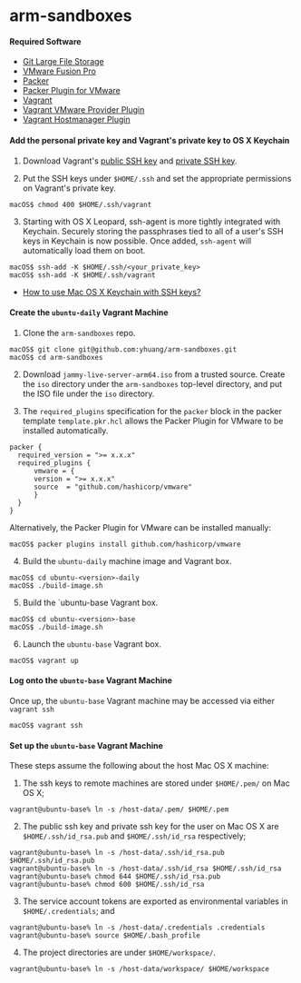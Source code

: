 # arm-sandboxes

#### Required Software
- [Git Large File Storage](https://git-lfs.github.com/)
- [VMware Fusion Pro](http://store.vmware.com/store?SiteID=vmware&Action=DisplayProductDetailsPage&productID=5124967100)
- [Packer](https://www.packer.io/downloads.html)
- [Packer Plugin for VMware](https://github.com/hashicorp/packer-plugin-vmware)
- [Vagrant](https://www.vagrantup.com/downloads.html)
- [Vagrant VMware Provider Plugin](https://www.vagrantup.com/docs/vmware/installation.html)
- [Vagrant Hostmanager Plugin](https://github.com/devopsgroup-io/vagrant-hostmanager)

#### Add the personal private key and Vagrant's private key to OS X Keychain

  1. Download Vagrant's [public SSH key](https://raw.githubusercontent.com/mitchellh/vagrant/master/keys/vagrant.pub) and [private SSH key](https://raw.githubusercontent.com/mitchellh/vagrant/master/keys/vagrant).

  2. Put the SSH keys under `$HOME/.ssh` and set the appropriate permissions on Vagrant's private key.

  ```
  macOS$ chmod 400 $HOME/.ssh/vagrant
  ```

  3. Starting with OS X Leopard, ssh-agent is more tightly integrated with Keychain.  Securely storing the passphrases tied to all of a user's SSH keys in Keychain is now possible.  Once added, `ssh-agent` will automatically load them on boot.

  ```
  macOS$ ssh-add -K $HOME/.ssh/<your_private_key>
  macOS$ ssh-add -K $HOME/.ssh/vagrant
  ```

- [How to use Mac OS X Keychain with SSH keys?](http://superuser.com/questions/88470/how-to-use-mac-os-x-keychain-with-ssh-keys)

#### Create the `ubuntu-daily` Vagrant Machine

  1. Clone the `arm-sandboxes` repo.

  ```
  macOS$ git clone git@github.com:yhuang/arm-sandboxes.git
  macOS$ cd arm-sandboxes
  ```

  2. Download `jammy-live-server-arm64.iso` from a trusted source.  Create the `iso` directory under the `arm-sandboxes` top-level directory, and put the ISO file under the `iso` directory.

  3. The `required_plugins` specification for the `packer` block in the packer template `template.pkr.hcl` allows the Packer Plugin for VMware to be installed automatically.

  ```
  packer {
    required_version = ">= x.x.x"
    required_plugins {
        vmware = {
        version = ">= x.x.x"
        source  = "github.com/hashicorp/vmware"
        }
    }
  }
  ```

  Alternatively, the Packer Plugin for VMware can be installed manually:

  ```
  macOS$ packer plugins install github.com/hashicorp/vmware
  ```

  4. Build the `ubuntu-daily` machine image and Vagrant box.

  ```
  macOS$ cd ubuntu-<version>-daily
  macOS$ ./build-image.sh
  ```

  5. Build the `ubuntu-base Vagrant box.

  ```
  macOS$ cd ubuntu-<version>-base
  macOS$ ./build-image.sh
  ```

  6. Launch the `ubuntu-base` Vagrant box.

  ```
  macOS$ vagrant up
  ```

#### Log onto the `ubuntu-base` Vagrant Machine
Once up, the `ubuntu-base` Vagrant machine may be accessed via either `vagrant ssh`
```
macOS$ vagrant ssh
```

#### Set up the `ubuntu-base` Vagrant Machine
These steps assume the following about the host Mac OS X machine:

  1. The ssh keys to remote machines are stored under `$HOME/.pem/` on Mac OS X;

  ```
  vagrant@ubuntu-base% ln -s /host-data/.pem/ $HOME/.pem
  ```

  2. The public ssh key and private ssh key for the user on Mac OS X are `$HOME/.ssh/id_rsa.pub` and `$HOME/.ssh/id_rsa` respectively;

  ```
  vagrant@ubuntu-base% ln -s /host-data/.ssh/id_rsa.pub $HOME/.ssh/id_rsa.pub
  vagrant@ubuntu-base% ln -s /host-data/.ssh/id_rsa $HOME/.ssh/id_rsa
  vagrant@ubuntu-base% chmod 644 $HOME/.ssh/id_rsa.pub
  vagrant@ubuntu-base% chmod 600 $HOME/.ssh/id_rsa
  ```

  3. The service account tokens are exported as environmental variables in `$HOME/.credentials`; and

  ```
  vagrant@ubuntu-base% ln -s /host-data/.credentials .credentials
  vagrant@ubuntu-base% source $HOME/.bash_profile
  ```

  4. The project directories are under `$HOME/workspace/`.

  ```
  vagrant@ubuntu-base% ln -s /host-data/workspace/ $HOME/workspace
  ```
